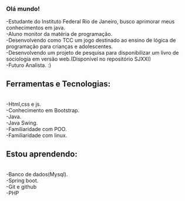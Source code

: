 ### Olá mundo! 


-Estudante do Instituto Federal Rio de Janeiro, busco aprimorar meus conhecimentos em java.<br>
-Aluno monitor da matéria de programação.<br>
-Desenvolvendo como TCC um jogo destinado ao ensino de lógica de programação para crianças e adolescentes.<br>
-Desenvolvendo um projeto de pesquisa para disponibilizar um livro de sociologia em versão web.(Disponível no repositório SJXXI)<br>
-Futuro Analista. :)
## Ferramentas e Tecnologias:
<br>
-Html,css e js.<br>
-Conhecimento em Bootstrap.<br>
-Java.<br>
-Java Swing.<br>
-Familiaridade com POO.<br>
-Familiaridade com linux.<br>

## Estou aprendendo:

<br>
-Banco de dados(Mysql).<br>
-Spring boot.<br>
-Git e github<br>
-PHP<br>




